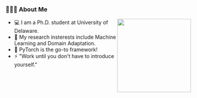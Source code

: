 ### 👨🏻‍💻 About Me

<img align='right' src='https://user-images.githubusercontent.com/5713670/87202985-820dcb80-c2b6-11ea-9f56-7ec461c497c3.gif' width='200"'>

- 💻 I am a Ph.D. student at University of Delaware.
- 🌱 My research insterests include Machine Learning and Domain Adaptation.
- 🥅 PyTorch is the go-to framework!
- ⚡ "Work until you don't have to introduce yourself."
